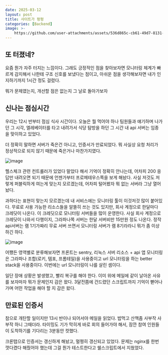 ```yaml
---
date: 2025-03-12
layout: post
title: 사이트가 펑펑
categories: [Backend]
image: >-
    https://github.com/user-attachments/assets/536d865c-cb61-49d7-8131-074b0c59fc6f
---
```


## 또 터졌네?

요즘 뭔가 자주 터지는 느낌이다. 
그래도 긍정적인 점을 찾아보자면 모니터링 체계가 빠르게 감지해서 나한테 구조 신호를 보냈다는 점이고,
아쉬운 점을 생각해보자면 내가 인지하기까지 1시간 정도 걸렸다.

뭐가 문제였는지, 개선할 점은 없는지 그 날로 돌아가보자

## 신나는 점심시간

우리는 12시 반부터 점심 식사 시간이다.
오늘은 뭘 먹어야 하나 팀원들과 얘기하며 나가던 그 시각, 엘레베이터를 타고 내려가서 식당 탐방을 하던 그 시간 내 api 서버는 임종을 맞이하고 있었다.

더 정확히 말하면 서버가 죽은건 아니고, 인증서가 만료되었다. 
뭐 사실상 요청 처리가 정상적으로 되지 않기 때문에 죽은거나 마찬가지였다.

![image](https://github.com/user-attachments/assets/100632ef-45e7-4e9c-9c0b-2e247a89b0e7)

헬스체크 관련 컨트롤러가 있었다 말았다 해서 기억이 정확히 안나는데, 어차피 200 응답만 내려오면 되기 때문에 
언젠가부터 프로메테우스쪽을 보게 해놨다. 사실 저것도 저렇게 퍼블릭하게 여는게 맞는지 모르겠는데, 어차피 털어봤자 뭐 없는 서버라 그냥 열어놨다.

과하다는 표현이 맞는지 모르겠는데 내 서비스에는 모니터링 툴이 이것저것 많이 붙어있다.
무료로 사용 가능한 리소스들을 알뜰히 쓰는 것도 있지만, 회사 계정으로 한달마다 크레딧이 나온다. 
이 크레딧으로 모니터링 서버들을 많이 운영한다. 사실 회사 계정으로 크레딧이 나와서 다행이지, 그라파나쪽 서버는 한달 서버비만 15만원 정도 나온다.
정작 api서버는 램 1기가짜리 무료 서버 쓰면서 모니터링 서버가 램 8기라라니 뭐가 좀 이상하긴 하다.

![image](https://github.com/user-attachments/assets/9f3b836d-132c-4b77-a93e-6b8e0655d038)

어쨌든 영역별로 분류해보자면 프론트는 sentry, 리눅스 서버 리소스 + api 앱 모니터링은 그라파나 조합(로키, 템포, 프롬테일)을 사용중이고 url 모니터링을 하는 better stack을 사용중이다.
이번에는 url 모니터링이 나를 살린 셈이다.

일단 장애 상황은 발생했고, 빨리 복구를 해야 한다. 
이미 위에 메일에 같이 날아온 사유를 보자마자 뭐가 문제인지 감은 왔다. 
3달전쯤에 건드렸던 스크립트까지 기억이 뻗어나가며 어떤 작업을 해야 할 지 감은 왔다.

## 만료된 인증서

참으로 개탄할 일이지만 13시 반이나 되어서야 메일을 읽었다. 밥먹고 산책좀 사부작 사부작 하니 그때더라.
타이밍도 기가 막히게 바로 회의 들어가야 해서, 잠깐 참여 인원들이 도착하기를 기다리는 3분동안 컷했다.

크론탭으로 인증서는 갱신하게 해놨고, 멀쩡히 갱신되고 있었다. 문제는 nginx를 한번 껏다켰다 해줬어야 했는데 그걸 뭔가 테스트한다고 쉘스크립트에서 지웠었다.
